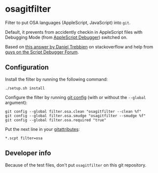osagitfilter
============

Filter to put OSA languages (AppleScript, JavaScript) into `git`. 

Default, it prevents from accidently checkin in AppleScript files with Debugging Mode (from [AppleScript Debugger][asdbg]) switched on.

Based on [this answer by Daniel Trebbien][so-ascr-in-git] on stackoverflow and help from [guys on the Script Debugger Forum][asdbg-forum].



Configuration
-------------

Install the filter by running the following command:

	./setup.sh install


Configure the filter by running [git config][gitconfig] (with or without the `--global` argument):

	git config --global filter.osa.clean "osagitfilter --clean %f"
	git config --global filter.osa.smudge "osagitfilter --smudge %f"
	git config --global filter.osa.required "true"


Put the next line in your [gitattributes][]:

	*.scpt filter=osa



[asdbg]: http://latenightsw.com
[so-ascr-in-git]: https://stackoverflow.com/a/14425009/56
[asdbg-forum]: http://forum.latenightsw.com/t/cross-play-between-script-debugger-and-script-editor/834/5
[gitconfig]: https://git-scm.com/docs/git-config
[gitattributes]: https://git-scm.com/book/en/v2/Customizing-Git-Git-Attributes


Developer info
--------------

Because of the test files, don't put `osagitfilter` on this git repository.
